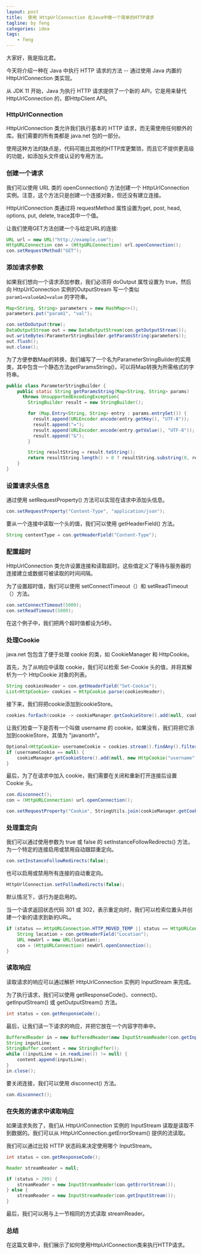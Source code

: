 ```yaml
---
layout: post
title:  使用 HttpUrlConnection 在Java中做一个简单的HTTP请求
tagline: by feng
categories: idea
tags: 
    - feng
---
```


大家好，我是指北君。

今天将介绍一种在 Java 中执行 HTTP 请求的方法 -- 通过使用 Java 内置的 HttpUrlConnection 类实现。

从 JDK 11 开始，Java 为执行 HTTP 请求提供了一个新的 API，它是用来替代 HttpUrlConnection 的，即HttpClient API。

<!--more-->

### HttpUrlConnection

HttpUrlConnection 类允许我们执行基本的 HTTP 请求，而无需使用任何额外的库。我们需要的所有类都是 java.net 包的一部分。

使用这种方法的缺点是，代码可能比其他的HTTP库更繁琐，而且它不提供更高级的功能，如添加头文件或认证的专用方法。

### 创建一个请求

我们可以使用 URL 类的 openConnection() 方法创建一个 HttpUrlConnection 实例。注意，这个方法只是创建一个连接对象，但还没有建立连接。

HttpUrlConnection 类通过将 requestMethod 属性设置为get, post, head, options, put, delete, trace其中一个值。

让我们使用GET方法创建一个与给定URL的连接:

```java
URL url = new URL("http://example.com");
HttpURLConnection con = (HttpURLConnection) url.openConnection();
con.setRequestMethod("GET");
```

### 添加请求参数

如果我们想向一个请求添加参数，我们必须将 doOutput 属性设置为 true，然后向 HttpUrlConnection 实例的OutputStream 写一个类似 `param1=value&m2=value` 的字符串。

```java
Map<String, String> parameters = new HashMap<>();
parameters.put("param1", "val");

con.setDoOutput(true);
DataOutputStream out = new DataOutputStream(con.getOutputStream());
out.writeBytes(ParameterStringBuilder.getParamsString(parameters));
out.flush();
out.close();
```

为了方便参数Map的转换，我们编写了一个名为ParameterStringBuilder的实用类，其中包含一个静态方法getParamsString()，可以将Map转换为所需格式的字符串。

```java
public class ParameterStringBuilder {
    public static String getParamsString(Map<String, String> params) 
      throws UnsupportedEncodingException{
        StringBuilder result = new StringBuilder();

        for (Map.Entry<String, String> entry : params.entrySet()) {
          result.append(URLEncoder.encode(entry.getKey(), "UTF-8"));
          result.append("=");
          result.append(URLEncoder.encode(entry.getValue(), "UTF-8"));
          result.append("&");
        }

        String resultString = result.toString();
        return resultString.length() > 0 ? resultString.substring(0, resultString.length() - 1) : resultString;
    }
}
```

### 设置请求头信息

通过使用 setRequestProperty() 方法可以实现在请求中添加头信息。

```java
con.setRequestProperty("Content-Type", "application/json");
```

要从一个连接中读取一个头的值，我们可以使用 getHeaderField() 方法。

```java
String contentType = con.getHeaderField("Content-Type");
```

### 配置超时

HttpUrlConnection 类允许设置连接和读取超时。这些值定义了等待与服务器的连接建立或数据可被读取的时间间隔。

为了设置超时值，我们可以使用 setConnectTimeout（）和 setReadTimeout（）方法。

```java
con.setConnectTimeout(5000);
con.setReadTimeout(5000);
```

在这个例子中，我们把两个超时值都设为5秒。

### 处理Cookie

java.net 包包含了便于处理 cookie 的类，如 CookieManager 和 HttpCookie。

首先，为了从响应中读取 cookie，我们可以检索 Set-Cookie 头的值，并将其解析为一个 HttpCookie 对象的列表。

```java
String cookiesHeader = con.getHeaderField("Set-Cookie");
List<HttpCookie> cookies = HttpCookie.parse(cookiesHeader);
```

接下来，我们将把cookie添加到cookieStore。

```java
cookies.forEach(cookie -> cookieManager.getCookieStore().add(null, cookie));
```

让我们检查一下是否有一个叫做 username 的 cookie，如果没有，我们将把它添加到cookieStore，其值为 "javanorth"。

```java
Optional<HttpCookie> usernameCookie = cookies.stream().findAny().filter(cookie -> cookie.getName().equals("username"));
if (usernameCookie == null) {
    cookieManager.getCookieStore().add(null, new HttpCookie("username", "javanorth"));
}
```

最后，为了在请求中加入 cookie，我们需要在关闭和重新打开连接后设置 Cookie 头。

```java
con.disconnect();
con = (HttpURLConnection) url.openConnection();

con.setRequestProperty("Cookie", StringUtils.join(cookieManager.getCookieStore().getCookies(), ";"));
```

### 处理重定向

我们可以通过使用参数为 true 或 false 的 setInstanceFollowRedirects() 方法，为一个特定的连接启用或禁用自动跟踪重定向。

```java
con.setInstanceFollowRedirects(false);
```

也可以启用或禁用所有连接的自动重定向。

```java
HttpUrlConnection.setFollowRedirects(false);
```

默认情况下，该行为是启用的。

当一个请求返回状态代码 301 或 302，表示重定向时，我们可以检索位置头并创建一个新的请求到新的URL。

```java
if (status == HttpURLConnection.HTTP_MOVED_TEMP || status == HttpURLConnection.HTTP_MOVED_PERM) {
    String location = con.getHeaderField("Location");
    URL newUrl = new URL(location);
    con = (HttpURLConnection) newUrl.openConnection();
}
```

### 读取响应

读取请求的响应可以通过解析 HttpUrlConnection 实例的 InputStream 来完成。

为了执行请求，我们可以使用 getResponseCode()、connect()、getInputStream() 或 getOutputStream() 方法。

```java
int status = con.getResponseCode();
```

最后，让我们读一下请求的响应，并把它放在一个内容字符串中。

```java
BufferedReader in = new BufferedReader(new InputStreamReader(con.getInputStream()));
String inputLine;
StringBuffer content = new StringBuffer();
while ((inputLine = in.readLine()) != null) {
    content.append(inputLine);
}
in.close();
```

要关闭连接，我们可以使用 disconnect() 方法。

```java
con.disconnect();
```

### 在失败的请求中读取响应

如果请求失败了，我们从 HttpUrlConnection 实例的 InputStream 读取是读取不到数据的。我们可以从 HttpUrlConnection.getErrorStream() 提供的流读取。

我们可以通过比较 HTTP 状态码来决定使用哪个 InputStream。

```java
int status = con.getResponseCode();

Reader streamReader = null;

if (status > 299) {
    streamReader = new InputStreamReader(con.getErrorStream());
} else {
    streamReader = new InputStreamReader(con.getInputStream());
}
```

最后，我们可以用与上一节相同的方式读取 streamReader。

### 总结

在这篇文章中，我们展示了如何使用HttpUrlConnection类来执行HTTP请求。